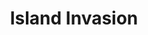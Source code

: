---
mission_id: island
editorsChoice:
title: "Island Invasion"
authors: 
    - "Andy Stubbs"
date:
filename: "island.zip"
description: "Find the Death star plans, its hidden in a recuiting base on an island on a small planet."
cover: 
levelReplaced:	SECBASE
difficulty: no
bm:	yes
fme: no
wax: no
three_do: no
voc: no
gmd: no
vue: no
lfd: no
base: "New level from scratch" 
editors: "DFUSE 1.0"

---
